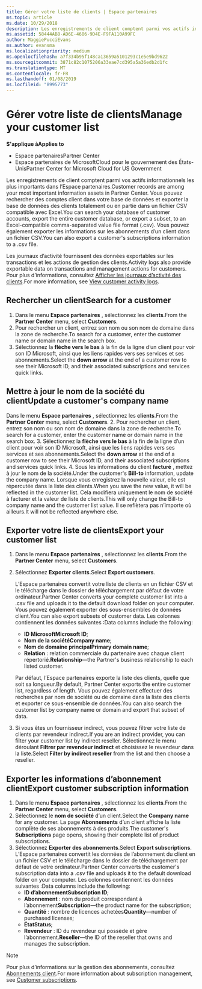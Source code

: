 ```yaml
---
title: Gérer votre liste de clients | Espace partenaires
ms.topic: article
ms.date: 10/29/2018
description: Les enregistrements de client comptent parmi vos actifs informationnels les plus importants dans l’Espace partenaires.
ms.assetid: 58444AB8-AD6E-4686-9D4E-F9FA110A99FC
author: MaggiePucciEvans
ms.author: evansma
ms.localizationpriority: medium
ms.openlocfilehash: a7f334b95f148ca13659a5101293c1e5e9bd9622
ms.sourcegitcommit: 3871c82c1075206a33eae7cd395a5a36edb2d1fc
ms.translationtype: MT
ms.contentlocale: fr-FR
ms.lasthandoff: 01/08/2019
ms.locfileid: "8995773"
---
```

# <a name="manage-your-customer-list"></a><span data-ttu-id="b8ea7-103">Gérer votre liste de clients</span><span class="sxs-lookup"><span data-stu-id="b8ea7-103">Manage your customer list</span></span>

**<span data-ttu-id="b8ea7-104">S'applique à</span><span class="sxs-lookup"><span data-stu-id="b8ea7-104">Applies to</span></span>**

-  <span data-ttu-id="b8ea7-105">Espace partenaires</span><span class="sxs-lookup"><span data-stu-id="b8ea7-105">Partner Center</span></span>
-  <span data-ttu-id="b8ea7-106">Espace partenaires de MicrosoftCloud pour le gouvernement des États-Unis</span><span class="sxs-lookup"><span data-stu-id="b8ea7-106">Partner Center for Microsoft Cloud for US Government</span></span>


<span data-ttu-id="b8ea7-107">Les enregistrements de client comptent parmi vos actifs informationnels les plus importants dans l’Espace partenaires.</span><span class="sxs-lookup"><span data-stu-id="b8ea7-107">Customer records are among your most important information assets in Partner Center.</span></span> <span data-ttu-id="b8ea7-108">Vous pouvez rechercher des comptes client dans votre base de données et exporter la base de données des clients totalement ou en partie dans un fichier&nbsp;CSV compatible avec Excel.</span><span class="sxs-lookup"><span data-stu-id="b8ea7-108">You can search your database of customer accounts, export the entire customer database, or export a subset, to an Excel-compatible comma-separated value file format (.csv).</span></span> <span data-ttu-id="b8ea7-109">Vous pouvez également exporter les informations sur les abonnements d’un client dans un fichier&nbsp;CSV.</span><span class="sxs-lookup"><span data-stu-id="b8ea7-109">You can also export a customer's subscriptions information to a .csv file.</span></span>

<span data-ttu-id="b8ea7-110">Les journaux d’activité fournissent des données exportables sur les transactions et les actions de gestion des clients.</span><span class="sxs-lookup"><span data-stu-id="b8ea7-110">Activity logs also provide exportable data on transactions and management actions for customers.</span></span> <span data-ttu-id="b8ea7-111">Pour plus d’informations, consultez [Afficher les journaux d’activité des clients](activity-logs.md).</span><span class="sxs-lookup"><span data-stu-id="b8ea7-111">For more information, see [View customer activity logs](activity-logs.md).</span></span>


## <a name="search-for-a-customer"></a><span data-ttu-id="b8ea7-112">Rechercher un client</span><span class="sxs-lookup"><span data-stu-id="b8ea7-112">Search for a customer</span></span>

1.  <span data-ttu-id="b8ea7-113">Dans le menu **Espace partenaires** , sélectionnez les **clients**.</span><span class="sxs-lookup"><span data-stu-id="b8ea7-113">From the **Partner Center** menu, select **Customers**.</span></span>
2.  <span data-ttu-id="b8ea7-114">Pour rechercher un client, entrez son nom ou son nom de domaine dans la zone de recherche.</span><span class="sxs-lookup"><span data-stu-id="b8ea7-114">To search for a customer, enter the customer name or domain name in the search box.</span></span>
3.  <span data-ttu-id="b8ea7-115">Sélectionnez la **flèche vers le bas** à la fin de la ligne d’un client pour voir son ID&nbsp;Microsoft, ainsi que les liens rapides vers ses services et ses abonnements.</span><span class="sxs-lookup"><span data-stu-id="b8ea7-115">Select the **down arrow** at the end of a customer row to see their Microsoft ID, and their associated subscriptions and services quick links.</span></span>

## <a name="update-a-customers-company-name"></a><span data-ttu-id="b8ea7-116">Mettre à jour le nom de la société du client</span><span class="sxs-lookup"><span data-stu-id="b8ea7-116">Update a customer's company name</span></span>

<span data-ttu-id="b8ea7-117">Dans le menu **Espace partenaires** , sélectionnez les **clients**.</span><span class="sxs-lookup"><span data-stu-id="b8ea7-117">From the **Partner Center** menu, select **Customers**.</span></span>
2.  <span data-ttu-id="b8ea7-118">Pour rechercher un client, entrez son nom ou son nom de domaine dans la zone de recherche.</span><span class="sxs-lookup"><span data-stu-id="b8ea7-118">To search for a customer, enter the customer name or domain name in the search box.</span></span>
3.  <span data-ttu-id="b8ea7-119">Sélectionnez la **flèche vers le bas** à la fin de la ligne d’un client pour voir son ID&nbsp;Microsoft, ainsi que les liens rapides vers ses services et ses abonnements.</span><span class="sxs-lookup"><span data-stu-id="b8ea7-119">Select the **down arrow** at the end of a customer row to see their Microsoft ID, and their associated subscriptions and services quick links.</span></span>
4.  <span data-ttu-id="b8ea7-120">Sous les informations du client **facturé** , mettez à jour le nom de la société.</span><span class="sxs-lookup"><span data-stu-id="b8ea7-120">Under the customer's **Bill-to** information, update the company name.</span></span> <span data-ttu-id="b8ea7-121">Lorsque vous enregistrez la nouvelle valeur, elle est répercutée dans la liste des clients.</span><span class="sxs-lookup"><span data-stu-id="b8ea7-121">When you save the new value, it will be reflected in the customer list.</span></span> <span data-ttu-id="b8ea7-122">Cela modifiera uniquement le nom de société à facturer et la valeur de liste de clients.</span><span class="sxs-lookup"><span data-stu-id="b8ea7-122">This will only change the Bill-to company name and the customer list value.</span></span> <span data-ttu-id="b8ea7-123">Il se reflètera pas n’importe où ailleurs.</span><span class="sxs-lookup"><span data-stu-id="b8ea7-123">It will not be reflected anywhere else.</span></span>

## <a name="export-your-customer-list"></a><span data-ttu-id="b8ea7-124">Exporter votre liste de clients</span><span class="sxs-lookup"><span data-stu-id="b8ea7-124">Export your customer list</span></span>

1.  <span data-ttu-id="b8ea7-125">Dans le menu **Espace partenaires** , sélectionnez les **clients**.</span><span class="sxs-lookup"><span data-stu-id="b8ea7-125">From the **Partner Center** menu, select **Customers**.</span></span>
2.  <span data-ttu-id="b8ea7-126">Sélectionnez **Exporter clients**.</span><span class="sxs-lookup"><span data-stu-id="b8ea7-126">Select **Export customers**.</span></span>

    <span data-ttu-id="b8ea7-127">L’Espace partenaires convertit votre liste de clients en un fichier&nbsp;CSV et le télécharge dans le dossier de téléchargement par défaut de votre ordinateur.</span><span class="sxs-lookup"><span data-stu-id="b8ea7-127">Partner Center converts your complete customer list into a .csv file and uploads it to the default download folder on your computer.</span></span> <span data-ttu-id="b8ea7-128">Vous pouvez également exporter des sous-ensembles de données client.</span><span class="sxs-lookup"><span data-stu-id="b8ea7-128">You can also export subsets of customer data.</span></span> <span data-ttu-id="b8ea7-129">Les colonnes contiennent les données suivantes&nbsp;:</span><span class="sxs-lookup"><span data-stu-id="b8ea7-129">Data columns include the following:</span></span>

    -   <span data-ttu-id="b8ea7-130">**ID Microsoft**</span><span class="sxs-lookup"><span data-stu-id="b8ea7-130">**Microsoft ID**;</span></span>
    -   <span data-ttu-id="b8ea7-131">**Nom de la société**</span><span class="sxs-lookup"><span data-stu-id="b8ea7-131">**Company name**;</span></span>
    -   <span data-ttu-id="b8ea7-132">**Nom de domaine principal**</span><span class="sxs-lookup"><span data-stu-id="b8ea7-132">**Primary domain name**;</span></span>
    -   <span data-ttu-id="b8ea7-133">**Relation**&nbsp;: relation commerciale du partenaire avec chaque client répertorié.</span><span class="sxs-lookup"><span data-stu-id="b8ea7-133">**Relationship**—the Partner's business relationship to each listed customer.</span></span>

    <span data-ttu-id="b8ea7-134">Par défaut, l’Espace partenaires exporte la liste des clients, quelle que soit sa longueur.</span><span class="sxs-lookup"><span data-stu-id="b8ea7-134">By default, Partner Center exports the entire customer list, regardless of length.</span></span> <span data-ttu-id="b8ea7-135">Vous pouvez également effectuer des recherches par nom de société ou de domaine dans la liste des clients et exporter ce sous-ensemble de données.</span><span class="sxs-lookup"><span data-stu-id="b8ea7-135">You can also search the customer list by company name or domain and export that subset of data.</span></span>

3.  <span data-ttu-id="b8ea7-136">Si vous êtes un fournisseur indirect, vous pouvez filtrer votre liste de clients par revendeur indirect.</span><span class="sxs-lookup"><span data-stu-id="b8ea7-136">If you are an indirect provider, you can filter your customer list by indirect reseller.</span></span> <span data-ttu-id="b8ea7-137">Sélectionnez le menu déroulant **Filtrer par revendeur indirect** et choisissez le revendeur dans la liste.</span><span class="sxs-lookup"><span data-stu-id="b8ea7-137">Select **Filter by indirect reseller** from the list and then choose a reseller.</span></span>


## <a name="export-customer-subscription-information"></a><span data-ttu-id="b8ea7-138">Exporter les informations d’abonnement client</span><span class="sxs-lookup"><span data-stu-id="b8ea7-138">Export customer subscription information</span></span>

1.  <span data-ttu-id="b8ea7-139">Dans le menu **Espace partenaires** , sélectionnez les **clients**.</span><span class="sxs-lookup"><span data-stu-id="b8ea7-139">From the **Partner Center** menu, select **Customers**.</span></span>
2.  <span data-ttu-id="b8ea7-140">Sélectionnez le **nom de société** d’un client.</span><span class="sxs-lookup"><span data-stu-id="b8ea7-140">Select the **Company name** for any customer.</span></span> <span data-ttu-id="b8ea7-141">La page **Abonnements** d’un client affiche la liste complète de ses abonnements à des produits.</span><span class="sxs-lookup"><span data-stu-id="b8ea7-141">The customer's **Subscriptions** page opens, showing their complete list of product subscriptions.</span></span>
3.  <span data-ttu-id="b8ea7-142">Sélectionnez **Exporter des abonnements**.</span><span class="sxs-lookup"><span data-stu-id="b8ea7-142">Select **Export subscriptions**.</span></span> <span data-ttu-id="b8ea7-143">L’Espace partenaires convertit les données de l’abonnement du client en un fichier&nbsp;CSV et le télécharge dans le dossier de téléchargement par défaut de votre ordinateur.</span><span class="sxs-lookup"><span data-stu-id="b8ea7-143">Partner Center converts the customer's subscription data into a .csv file and uploads it to the default download folder on your computer.</span></span> <span data-ttu-id="b8ea7-144">Les colonnes contiennent les données suivantes&nbsp;:</span><span class="sxs-lookup"><span data-stu-id="b8ea7-144">Data columns include the following:</span></span>
    -   <span data-ttu-id="b8ea7-145">**ID d’abonnement**</span><span class="sxs-lookup"><span data-stu-id="b8ea7-145">**Subscription ID**;</span></span>
    -   <span data-ttu-id="b8ea7-146">**Abonnement**&nbsp;: nom du produit correspondant à l’abonnement</span><span class="sxs-lookup"><span data-stu-id="b8ea7-146">**Subscription**—the product name for the subscription;</span></span>
    -   <span data-ttu-id="b8ea7-147">**Quantité**&nbsp;: nombre de licences achetées</span><span class="sxs-lookup"><span data-stu-id="b8ea7-147">**Quantity**—number of purchased licenses;</span></span>
    -   <span data-ttu-id="b8ea7-148">**État**</span><span class="sxs-lookup"><span data-stu-id="b8ea7-148">**Status**;</span></span>
    -   <span data-ttu-id="b8ea7-149">**Revendeur**&nbsp;: ID du revendeur qui possède et gère l’abonnement.</span><span class="sxs-lookup"><span data-stu-id="b8ea7-149">**Reseller**—the ID of the reseller that owns and manages the subscription.</span></span>

> [!NOTE]  
> <span data-ttu-id="b8ea7-150">Pour plus d’informations sur la gestion des abonnements, consultez [Abonnements client](customer-subscriptions.md).</span><span class="sxs-lookup"><span data-stu-id="b8ea7-150">For more information about subscription management, see [Customer subscriptions](customer-subscriptions.md).</span></span>

     

 

 



